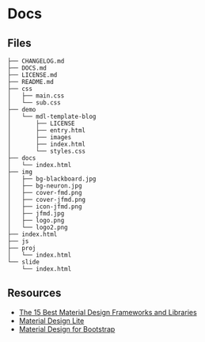 <!--
@Author: shumez
@Date:   2018-05-16 16:39:69
@Project: shumez.github.io
@Filename: DOCS.md
@Last modified by:   shumez
@Last modified time: 2018-05-16 16:44:32
-->


# Docs


## Files

```
├── CHANGELOG.md
├── DOCS.md
├── LICENSE.md
├── README.md
├── css
│   ├── main.css
│   └── sub.css
├── demo
│   └── mdl-template-blog
│       ├── LICENSE
│       ├── entry.html
│       ├── images
│       ├── index.html
│       └── styles.css
├── docs
│   └── index.html
├── img
│   ├── bg-blackboard.jpg
│   ├── bg-neuron.jpg
│   ├── cover-fmd.png
│   ├── cover-jfmd.png
│   ├── icon-jfmd.png
│   ├── jfmd.jpg
│   ├── logo.png
│   └── logo2.png
├── index.html
├── js
├── proj
│   └── index.html
└── slide
    └── index.html
```



## Resources

- [The 15 Best Material Design Frameworks and Libraries]
- [Material Design Lite]
- [Material Design for Bootstrap]








[The 15 Best Material Design Frameworks and Libraries]: https://tutorialzine.com/2016/03/the-15-best-material-design-frameworks-and-libraries
[Material Design Lite]: https://getmdl.io
[Material Design for Bootstrap]: https://fezvrasta.github.io/bootstrap-material-design/